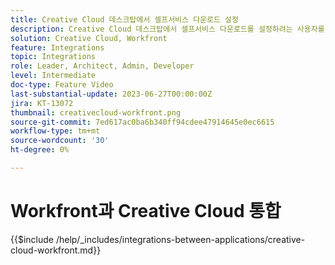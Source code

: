 ```yaml
---
title: Creative Cloud 데스크탑에서 셀프서비스 다운로드 설정
description: Creative Cloud 데스크탑에서 셀프서비스 다운로드를 설정하려는 사용자를 안내하기 위해 튜토리얼을 만듭니다.
solution: Creative Cloud, Workfront
feature: Integrations
topic: Integrations
role: Leader, Architect, Admin, Developer
level: Intermediate
doc-type: Feature Video
last-substantial-update: 2023-06-27T00:00:00Z
jira: KT-13072
thumbnail: creativecloud-workfront.png
source-git-commit: 7ed617ac0ba6b340ff94cdee47914645e0ec6615
workflow-type: tm+mt
source-wordcount: '30'
ht-degree: 0%

---
```



# Workfront과 Creative Cloud 통합

{{$include /help/_includes/integrations-between-applications/creative-cloud-workfront.md}}
